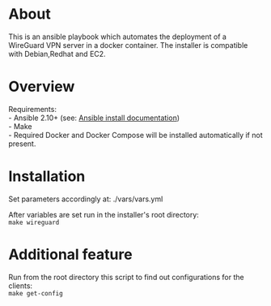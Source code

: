 # About

This is an ansible playbook which automates the deployment of a WireGuard VPN server in a docker container.
The installer is compatible with Debian,Redhat and EC2.

# Overview

Requirements: \
    - Ansible 2.10+ (see: [Ansible install documentation](https://docs.ansible.com/ansible/latest/installation_guide/intro_installation.html)) \
    - Make \
    - Required Docker and Docker Compose will be installed automatically if not present.

# Installation

Set parameters accordingly at: ./vars/vars.yml

After variables are set run in the installer's root directory: \
```make wireguard```

# Additional feature

Run from the root directory this script to find out configurations for the clients: \
```make get-config```

